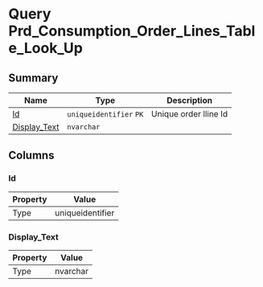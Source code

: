 # Query Prd_Consumption_Order_Lines_Table_Look_Up


## Summary

| Name | Type | Description |
| - | - | --- |
|[Id](#id)|`uniqueidentifier` `PK`|Unique order lline Id|
|[Display_Text](#display_text)|`nvarchar` ||

## Columns

### Id

| Property | Value |
| - | - |
|Type|uniqueidentifier|

### Display_Text

| Property | Value |
| - | - |
|Type|nvarchar|


